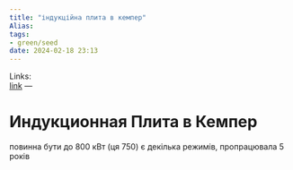 ```yaml
---
title: "індукційна плита в кемпер"
Alias: 
tags:
- green/seed
date: 2024-02-18 23:13
---
```

Links:  
[link](https://www.youtube.com/watch?v=_zOQQN0RKH4) 
—

# Индукционная Плита в Кемпер
повинна бути до 800 кВт (ця 750)
є декілька режимів,
пропрацювала 5 років